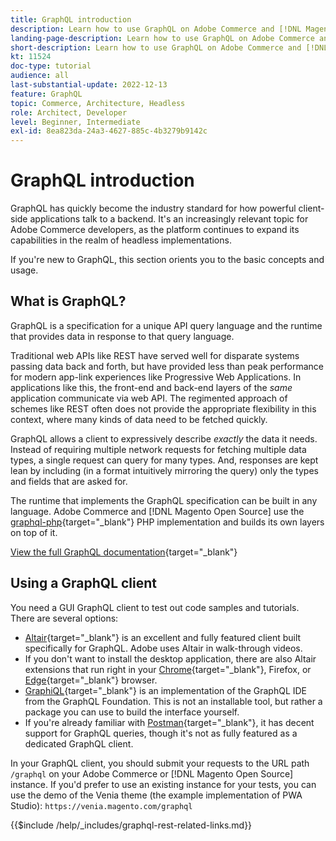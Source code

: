 ```yaml
---
title: GraphQL introduction
description: Learn how to use GraphQL on Adobe Commerce and [!DNL Magento Open Source]. Use GraphQL GET and POST calls for Adobe Commerce and [!DNL Magento Open Source].
landing-page-description: Learn how to use GraphQL on Adobe Commerce and [!DNL Magento Open Source]. Use GraphQL GET and POST calls for Adobe Commerce and [!DNL Magento Open Source].
short-description: Learn how to use GraphQL on Adobe Commerce and [!DNL Magento Open Source]. Use GraphQL GET and POST calls for Adobe Commerce and [!DNL Magento Open Source].
kt: 11524
doc-type: tutorial
audience: all
last-substantial-update: 2022-12-13
feature: GraphQL
topic: Commerce, Architecture, Headless
role: Architect, Developer
level: Beginner, Intermediate
exl-id: 8ea823da-24a3-4627-885c-4b3279b9142c
---
```

# GraphQL introduction

GraphQL has quickly become the industry standard for how powerful client-side applications talk to a backend. It's an increasingly relevant topic for Adobe Commerce developers, as the platform continues to expand its capabilities in the realm of headless implementations.

If you're new to GraphQL, this section orients you to the basic concepts and usage.

## What is GraphQL?

GraphQL is a specification for a unique API query language and the runtime that provides data in response to that query language.

Traditional web APIs like REST have served well for disparate systems passing data back and forth, but have provided less than peak performance for modern app-link experiences like Progressive Web Applications. In applications like this, the front-end and back-end layers of the _same_ application communicate via web API. The regimented approach of schemes like REST often does not provide the appropriate flexibility in this context, where many kinds of data need to be fetched quickly.

GraphQL allows a client to expressively describe _exactly_ the data it needs. Instead of requiring multiple network requests for fetching multiple data types, a single request can query for many types. And, responses are kept lean by including (in a format intuitively mirroring the query) only the types and fields that are asked for.

The runtime that implements the GraphQL specification can be built in any language. Adobe Commerce and [!DNL Magento Open Source] use the
[graphql-php](https://webonyx.github.io/graphql-php/){target="_blank"} PHP implementation and builds its own layers on top of it.

[View the full GraphQL documentation](https://graphql.org/learn){target="_blank"}

## Using a GraphQL client

You need a GUI GraphQL client to test out code samples and tutorials. There are several options:

*   [Altair](https://altairgraphql.dev/){target="_blank"} is an excellent and fully featured client built specifically for GraphQL. Adobe uses Altair in walk-through videos.
*   If you don't want to install the desktop application, there are also Altair extensions that run right in your
  [Chrome](https://chrome.google.com/webstore/detail/altair-graphql-client/flnheeellpciglgpaodhkhmapeljopja){target="_blank"}, Firefox, or [Edge](https://microsoftedge.microsoft.com/addons/detail/altair-graphql-client/kpggioiimijgcalmnfnalgglgooonopa){target="_blank"} browser.
*   [GraphiQL](https://github.com/graphql/graphiql/tree/main/packages/graphiql){target="_blank"} is an implementation of the GraphQL IDE from the GraphQL Foundation. This is not an installable tool, but rather a package you can use to build the interface yourself.
*   If you're already familiar with [Postman](https://www.postman.com/){target="_blank"}, it has decent support for GraphQL queries, though it's not as fully featured as a dedicated GraphQL client.

In your GraphQL client, you should submit your requests to the URL path `/graphql` on your Adobe Commerce or [!DNL Magento Open Source] instance. If you'd prefer to use an existing instance for your tests, you can use the demo of the Venia theme (the example implementation of PWA Studio): `https://venia.magento.com/graphql`

{{$include /help/_includes/graphql-rest-related-links.md}}
